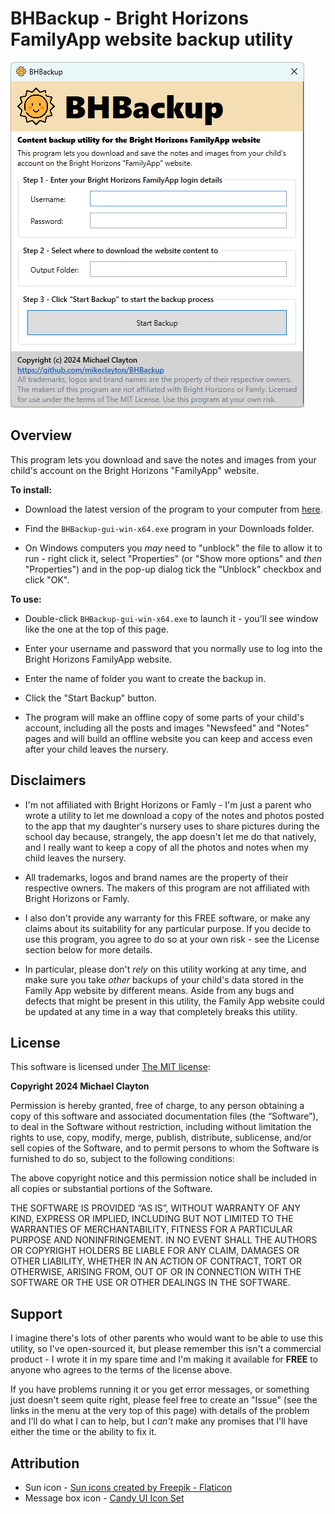 # BHBackup - Bright Horizons FamilyApp website backup utility

![BHBackup screenshot](wiki/BHBackup-gui.png "BHBackup screenshot")

## Overview

This program lets you download and save the notes and images from your
child's account on the Bright Horizons "FamilyApp" website.

**To install:**

* Download the latest version of the program to your computer from <a href="https://github.com/mikeclayton/BHBackup/releases">here</a>.

* Find the ```BHBackup-gui-win-x64.exe``` program in your Downloads folder.

* On Windows computers you *may* need to "unblock" the file to allow it to run - right click it, select "Properties" (or "Show more options" and *then* "Properties") and in the pop-up dialog tick the "Unblock" checkbox and click "OK".

**To use:**

* Double-click ```BHBackup-gui-win-x64.exe``` to launch it - you'll see window like the one at the top of this page.

* Enter your username and password that you normally use to log into the Bright Horizons FamilyApp website.

* Enter the name of folder you want to create the backup in.

* Click the "Start Backup" button.

* The program will make an offline copy of some parts of your child's account, including all the posts and images "Newsfeed" and "Notes" pages and will build an offline website you can keep and access even after your child leaves the nursery.

## Disclaimers

* I'm not affiliated with Bright Horizons or Famly - I'm just a parent who wrote a utility to let me download a copy of the notes and photos posted to the app that my daughter's nursery uses to share pictures during the school day because, strangely, the app doesn't let me do that natively, and I really want to keep a copy of all the photos and notes when my child leaves the nursery.

* All trademarks, logos and brand names are the property of their respective owners. The makers of this program are not affiliated with Bright Horizons or Famly.

* I also don't provide any warranty for this FREE software, or make any claims about its suitability for any particular purpose. If you decide to use this program, you agree to do so at your own risk - see the License section below for more details.

* In particular, please don't *rely* on this utility working at any time, and make sure you take *other* backups of your child's data stored in the Family App website by different means. Aside from any bugs and defects that might be present in this utility, the Family App website could be updated at any time in a way that completely breaks this utility.

## License

This software is licensed under <a href="https://opensource.org/license/mit">The MIT license</a>:

**Copyright 2024 Michael Clayton**

Permission is hereby granted, free of charge, to any person obtaining a copy of this software and associated documentation files (the “Software”), to deal in the Software without restriction, including without limitation the rights to use, copy, modify, merge, publish, distribute, sublicense, and/or sell copies of the Software, and to permit persons to whom the Software is furnished to do so, subject to the following conditions:

The above copyright notice and this permission notice shall be included in all copies or substantial portions of the Software.

THE SOFTWARE IS PROVIDED “AS IS”, WITHOUT WARRANTY OF ANY KIND, EXPRESS OR IMPLIED, INCLUDING BUT NOT LIMITED TO THE WARRANTIES OF MERCHANTABILITY, FITNESS FOR A PARTICULAR PURPOSE AND NONINFRINGEMENT. IN NO EVENT SHALL THE AUTHORS OR COPYRIGHT HOLDERS BE LIABLE FOR ANY CLAIM, DAMAGES OR OTHER LIABILITY, WHETHER IN AN ACTION OF CONTRACT, TORT OR OTHERWISE, ARISING FROM, OUT OF OR IN CONNECTION WITH THE SOFTWARE OR THE USE OR OTHER DEALINGS IN THE SOFTWARE.

## Support

I imagine there's lots of other parents who would want to be able to use this utility, so I've open-sourced it, but please remember this isn't a commercial product - I wrote it in my spare time and I'm making it available for **FREE** to anyone who agrees to the terms of the license above.

If you have problems running it or you get error messages, or something just doesn't seem quite right, please feel free to create an "Issue" (see the links in the menu at the very top of this page) with details of the problem and I'll do what I can to help, but I *can't* make any promises that I'll have either the time or the ability to fix it.

## Attribution

* Sun icon - <a href="https://www.flaticon.com/free-icon/sun_3050031" title="sun icons" target="_blank">Sun icons created by Freepik - Flaticon</a>
* Message box icon - <a href="http://sixrevisions.com/freebies/icons/free-icons-candy-ui-icon-set/" target="_blank">Candy UI Icon Set</a>
